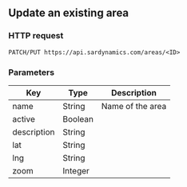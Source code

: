 ## Update an existing area

### HTTP request

`PATCH/PUT https://api.sardynamics.com/areas/<ID>`

### Parameters

| Key         | Type    | Description      |
| ----------- | ------- | ---------------- |
| name        | String  | Name of the area |
| active      | Boolean |                  |
| description | String  |                  |
| lat         | String  |                  |
| lng         | String  |                  |
| zoom        | Integer |                  |
